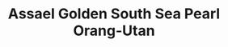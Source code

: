 ---
title: Assael Golden South Sea Pearl Orang-Utan
description: |
  A beautifully rendered mother Orangutan and her baby swing playfully from a Golden South Sea Pearl in this whimsical pendant necklace.
specs: |
  11.1mm x 14.6mm Golden South Sea Cultured Pearl Drop with 0.03 carats of Brown Diamonds, set in 18K Yellow Gold.
images:
  - image_path: /uploads/assael-golden-south-sea-pearl-orang-utan.png
_category:
order: 6
categories:
  - necklaces
---